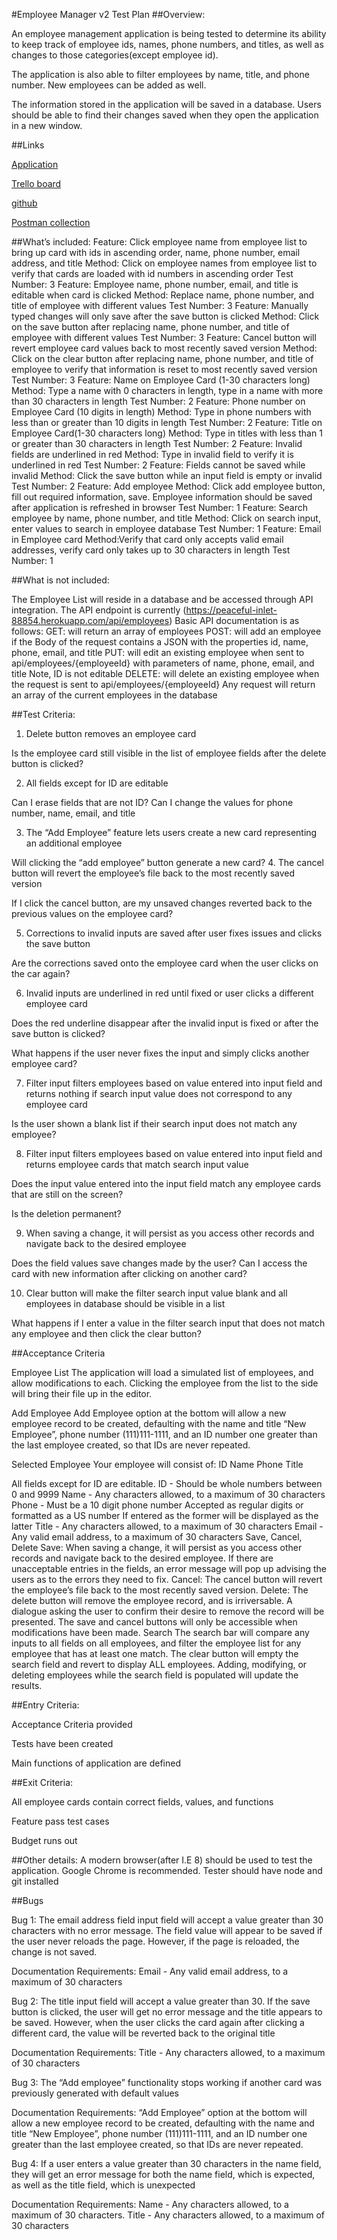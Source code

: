 #Employee Manager v2 Test Plan
##Overview:

An employee management application is being tested to determine its ability to keep track of employee ids, names, phone numbers, and titles, as well as changes to those categories(except employee id).

The application is also able to filter employees by name, title, and phone number. New employees can be added as well.

The information stored in the application will be saved in a database. Users should be able to find their changes saved when they open the application in a new window.

##Links

[Application](https://devmountain-qa.github.io/employee-manager-v2/build/index.html)

[Trello board](https://trello.com/b/invvSZ7p/employeer-manager-v11)

[github](https://github.com/jytcr127/Employee-Manager-v2)

[Postman collection](https://github.com/jytcr127/Employee-Manager-v2/blob/master/Employee%20Manager%20API%20practice.postman_collection.json)
	

##What’s included:
Feature: Click employee name from employee list to bring up card with ids in ascending order, name, phone number, email address, and title
Method: Click on employee names from employee list to verify that cards are loaded with id numbers in ascending order
Test Number: 3
Feature: Employee name, phone number, email, and title is editable when card is clicked
Method: Replace name, phone number, and title of employee with different values
Test Number: 3
Feature: Manually typed changes will only save after the save button is clicked
Method: Click on the save button after replacing name, phone number, and title of employee with different values
Test Number: 3
Feature: Cancel button will revert employee card values back to most recently saved version
Method: Click on the clear button after replacing name, phone number, and title of employee to verify that information is reset to most recently saved version
Test Number: 3
Feature: Name on Employee Card (1-30 characters long)
Method: Type a name with 0 characters in length, type in a name with more than 30 characters in length
Test Number: 2
Feature: Phone number on Employee Card (10 digits in length)
Method: Type in phone numbers with less than or greater than 10 digits in length
Test Number: 2
Feature: Title on Employee Card(1-30 characters long)
Method: Type in titles with less than 1 or greater than 30 characters in length
Test Number: 2
Feature: Invalid fields are underlined in red
Method: Type in invalid field to verify it is underlined in red
Test Number: 2
Feature: Fields cannot be saved while invalid
Method: Click the save button while an input field is empty or invalid
Test Number: 2
Feature: Add employee
Method: Click add employee button, fill out required information, save. Employee information should be saved after application is refreshed in browser
Test Number: 1
Feature: Search employee by name, phone number, and title
Method: Click on search input, enter values to search in employee database
Test Number: 1
Feature: Email in Employee card
Method:Verify that card only accepts valid email addresses, verify card only takes up to 30 characters in length
Test Number: 1

##What is not included:

The Employee List will reside in a database and be accessed through API integration.
The API endpoint is currently (https://peaceful-inlet-88854.herokuapp.com/api/employees)
Basic API documentation is as follows:
GET: will return an array of employees
POST: will add an employee if the Body of the request contains a JSON with the properties id, name, phone, email, and title
PUT: will edit an existing employee when sent to api/employees/{employeeId} with parameters of name, phone, email, and title
Note, ID is not editable
DELETE: will delete an existing employee when the request is sent to api/employees/{employeeId}
Any request will return an array of the current employees in the database

##Test Criteria: 

1. Delete button removes an employee card

Is the employee card still visible in the list of employee fields after the delete button is clicked?

2. All fields except for ID are editable

Can I erase fields that are not ID?
Can I change the values for phone number, name, email,  and title

3. The “Add Employee” feature lets users create a new card representing an additional employee

Will clicking the “add employee” button generate a new card?
4. The cancel button will revert the employee’s file back to the most recently saved version

If I click the cancel button, are my unsaved changes reverted back to the previous values on the employee card?

5. Corrections to invalid inputs are saved after user fixes issues and clicks the save button

Are the corrections saved onto the employee card when the user clicks on the car again?

6. Invalid inputs are underlined in red until fixed or user clicks a different employee card

Does the red underline disappear after the invalid input is fixed or after the save button is clicked?

What happens if the user never fixes the input and simply clicks another employee card?

7. Filter input filters employees based on value entered into input field and returns nothing if search input value does not correspond to any employee card

Is the user shown a blank list if their search input does not match any employee?

8. Filter input filters employees based on value entered into input field and returns employee cards that match search input value

Does the input value entered into the input field match any employee cards that are still on the screen?

Is the deletion permanent?

9. When saving a change, it will persist as you access other records and navigate back to the desired employee

Does the field values save changes made by the user?
Can I access the card with new information after clicking on another card?


10. Clear button will make the filter search input value blank and all employees in database should be visible in a list

What happens if I enter a value in the filter search input that does not match any employee and then click the clear button?


##Acceptance Criteria

Employee List
The application will load a simulated list of employees, and allow modifications to each. Clicking the employee from the list to the side will bring their file up in the editor.

Add Employee
Add Employee option at the bottom will allow a new employee record to be created, defaulting with the name and title “New Employee”, phone number (111)111-1111, and an ID number one greater than the last employee created, so that IDs are never repeated.

Selected Employee
Your employee will consist of:
ID
Name
Phone
Title

All fields except for ID are editable.
ID - Should be whole numbers between 0 and 9999 Name - Any characters allowed, to a maximum of 30 characters Phone - Must be a 10 digit phone number
Accepted as regular digits or formatted as a US number
If entered as the former will be displayed as the latter Title - Any characters allowed, to a maximum of 30 characters Email - Any valid email address, to a maximum of 30 characters
Save, Cancel, Delete
Save: When saving a change, it will persist as you access other records and navigate back to the desired employee.
If there are unacceptable entries in the fields, an error message will pop up advising the users as to the errors they need to fix.
Cancel: The cancel button will revert the employee’s file back to the most recently saved version.
Delete: The delete button will remove the employee record, and is irriversable. A dialogue asking the user to confirm their desire to remove the record will be presented.
The save and cancel buttons will only be accessible when modifications have been made.
Search
The search bar will compare any inputs to all fields on all employees, and filter the employee list for any employee that has at least one match.
The clear button will empty the search field and revert to display ALL employees.
Adding, modifying, or deleting employees while the search field is populated will update the results.

##Entry Criteria: 


Acceptance Criteria provided

Tests have been created

Main functions of application are defined

##Exit Criteria:

All employee cards contain correct fields, values, and functions

Feature pass test cases

Budget runs out

##Other details:
A modern browser(after I.E 8) should be used to test the application. Google Chrome is recommended. 
Tester should have node and git installed

##Bugs

Bug 1: The email address field input field will accept a value greater than 30 characters with no error message. The field value will appear to be saved if the user never reloads the page. However,  if the page is reloaded, the change is not saved.

Documentation Requirements: Email - Any valid email address, to a maximum of 30 characters

Bug 2: The title  input field will accept a value greater than 30. If the save button is clicked, the user will get no error message and the title appears to be saved. However, when the user clicks the card again  after clicking a different card, the value will be reverted back to the original title

Documentation Requirements: Title - Any characters allowed, to a maximum of 30 characters 

Bug 3: The “Add employee” functionality stops working if another card was previously generated with default values

Documentation Requirements: “Add Employee” option at the bottom will allow a new employee record to be created, defaulting with the name and title “New Employee”, phone number (111)111-1111, and an ID number one greater than the last employee created, so that IDs are never repeated.

Bug 4: If a user enters a value greater than 30 characters in the name field, they will get an error message for both the name field, which is expected, as well as the title field, which is unexpected

Documentation Requirements: Name - Any characters allowed, to a maximum of 30 characters. Title - Any characters allowed, to a maximum of 30 characters 

